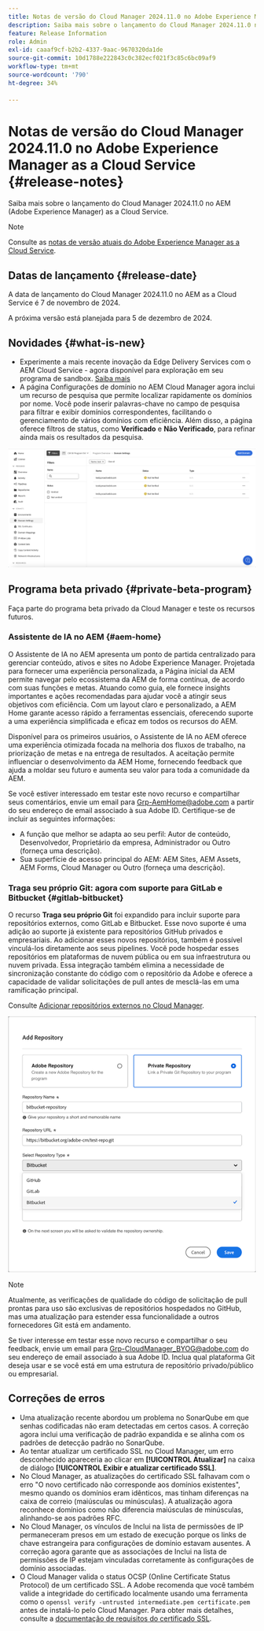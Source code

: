 ```yaml
---
title: Notas de versão do Cloud Manager 2024.11.0 no Adobe Experience Manager as a Cloud Service
description: Saiba mais sobre o lançamento do Cloud Manager 2024.11.0 no AEM as a Cloud Service.
feature: Release Information
role: Admin
exl-id: caaaf9cf-b2b2-4337-9aac-9670320da1de
source-git-commit: 10d1788e222843c0c382ecf021f3c85c6bc09af9
workflow-type: tm+mt
source-wordcount: '790'
ht-degree: 34%

---
```


# Notas de versão do Cloud Manager 2024.11.0 no Adobe Experience Manager as a Cloud Service {#release-notes}

Saiba mais sobre o lançamento do Cloud Manager 2024.11.0 no AEM (Adobe Experience Manager) as a Cloud Service.

>[!NOTE]
>
>Consulte as [notas de versão atuais do Adobe Experience Manager as a Cloud Service](/help/release-notes/release-notes-cloud/release-notes-current.md).

## Datas de lançamento {#release-date}

A data de lançamento do Cloud Manager 2024.11.0 no AEM as a Cloud Service é 7 de novembro de 2024.

A próxima versão está planejada para 5 de dezembro de 2024.

## Novidades {#what-is-new}

* Experimente a mais recente inovação da Edge Delivery Services com o AEM Cloud Service - agora disponível para exploração em seu programa de sandbox. [Saiba mais](/help/implementing/cloud-manager/getting-access-to-aem-in-cloud/introduction-sandbox-programs.md#auto-creation) <!-- (CMGR-62319) -->
* A página Configurações de domínio no AEM Cloud Manager agora inclui um recurso de pesquisa que permite localizar rapidamente os domínios por nome. Você pode inserir palavras-chave no campo de pesquisa para filtrar e exibir domínios correspondentes, facilitando o gerenciamento de vários domínios com eficiência. Além disso, a página oferece filtros de status, como **Verificado** e **Não Verificado**, para refinar ainda mais os resultados da pesquisa. <!-- (CMGR-62615) -->

![Campo de pesquisa nas Configurações de Domínio](/help/implementing/cloud-manager/assets/domain-settings-search.png)

## Programa beta privado {#private-beta-program}

Faça parte do programa beta privado da Cloud Manager e teste os recursos futuros.

### Assistente de IA no AEM {#aem-home}

O Assistente de IA no AEM apresenta um ponto de partida centralizado para gerenciar conteúdo, ativos e sites no Adobe Experience Manager. Projetada para fornecer uma experiência personalizada, a Página inicial da AEM permite navegar pelo ecossistema da AEM de forma contínua, de acordo com suas funções e metas. Atuando como guia, ele fornece insights importantes e ações recomendadas para ajudar você a atingir seus objetivos com eficiência. Com um layout claro e personalizado, a AEM Home garante acesso rápido a ferramentas essenciais, oferecendo suporte a uma experiência simplificada e eficaz em todos os recursos do AEM.

Disponível para os primeiros usuários, o Assistente de IA no AEM oferece uma experiência otimizada focada na melhoria dos fluxos de trabalho, na priorização de metas e na entrega de resultados. A aceitação permite influenciar o desenvolvimento da AEM Home, fornecendo feedback que ajuda a moldar seu futuro e aumenta seu valor para toda a comunidade da AEM.

Se você estiver interessado em testar este novo recurso e compartilhar seus comentários, envie um email para [Grp-AemHome@adobe.com](mailto:Grp-AemHome@adobe.com) a partir do seu endereço de email associado à sua Adobe ID. Certifique-se de incluir as seguintes informações:

* A função que melhor se adapta ao seu perfil: Autor de conteúdo, Desenvolvedor, Proprietário da empresa, Administrador ou Outro (forneça uma descrição).
* Sua superfície de acesso principal do AEM: AEM Sites, AEM Assets, AEM Forms, Cloud Manager ou Outro (forneça uma descrição).

### Traga seu próprio Git: agora com suporte para GitLab e Bitbucket {#gitlab-bitbucket}

<!-- BOTH CS & AMS -->

O recurso **Traga seu próprio Git** foi expandido para incluir suporte para repositórios externos, como GitLab e Bitbucket. Esse novo suporte é uma adição ao suporte já existente para repositórios GitHub privados e empresariais. Ao adicionar esses novos repositórios, também é possível vinculá-los diretamente aos seus pipelines. Você pode hospedar esses repositórios em plataformas de nuvem pública ou em sua infraestrutura ou nuvem privada. Essa integração também elimina a necessidade de sincronização constante do código com o repositório da Adobe e oferece a capacidade de validar solicitações de pull antes de mesclá-las em uma ramificação principal.

Consulte [Adicionar repositórios externos no Cloud Manager](/help/implementing/cloud-manager/managing-code/external-repositories.md).

![Caixa de diálogo Adicionar repositório](/help/implementing/cloud-manager/release-notes/assets/repositories-add-release-notes.png)

>[!NOTE]
>
>Atualmente, as verificações de qualidade do código de solicitação de pull prontas para uso são exclusivas de repositórios hospedados no GitHub, mas uma atualização para estender essa funcionalidade a outros fornecedores Git está em andamento.

Se tiver interesse em testar esse novo recurso e compartilhar o seu feedback, envie um email para [Grp-CloudManager_BYOG@adobe.com](mailto:Grp-CloudManager_BYOG@adobe.com) do seu endereço de email associado à sua Adobe ID. Inclua qual plataforma Git deseja usar e se você está em uma estrutura de repositório privado/público ou empresarial.


## Correções de erros

* Uma atualização recente abordou um problema no SonarQube em que senhas codificadas não eram detectadas em certos casos. A correção agora inclui uma verificação de padrão expandida e se alinha com os padrões de detecção padrão no SonarQube. <!-- CMGR-62682 -->
* Ao tentar atualizar um certificado SSL no Cloud Manager, um erro desconhecido apareceria ao clicar em **[!UICONTROL Atualizar]** na caixa de diálogo **[!UICONTROL Exibir e atualizar certificado SSL]**. <!-- CMGR-62848 -->
* No Cloud Manager, as atualizações do certificado SSL falhavam com o erro &quot;O novo certificado não corresponde aos domínios existentes&quot;, mesmo quando os domínios eram idênticos, mas tinham diferenças na caixa de correio (maiúsculas ou minúsculas). A atualização agora reconhece domínios como não diferencia maiúsculas de minúsculas, alinhando-se aos padrões RFC. <!-- CMGR-62844 -->
* No Cloud Manager, os vínculos de Inclui na lista de permissões de IP permaneceram presos em um estado de execução porque os links de chave estrangeira para configurações de domínio estavam ausentes. A correção agora garante que as associações de Inclui na lista de permissões de IP estejam vinculadas corretamente às configurações de domínio associadas. <!-- CMGR-62838 -->
* O Cloud Manager valida o status OCSP (Online Certificate Status Protocol) de um certificado SSL. A Adobe recomenda que você também valide a integridade do certificado localmente usando uma ferramenta como o `openssl verify -untrusted intermediate.pem certificate.pem` antes de instalá-lo pelo Cloud Manager. Para obter mais detalhes, consulte a [documentação de requisitos do certificado SSL](https://experienceleague.adobe.com/pt-br/docs/experience-manager-cloud-service/content/implementing/using-cloud-manager/manage-ssl-certificates/introduction-to-ssl-certificates#requirements). <!-- CMGR-62341  -->



<!-- ## Known issues {#known-issues} -->
